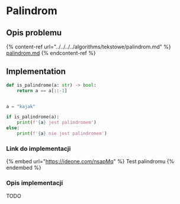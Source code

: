 # Palindrom

## Opis problemu

{% content-ref url="../../../../algorithms/tekstowe/palindrom.md" %}
[palindrom.md](../../../../algorithms/tekstowe/palindrom.md)
{% endcontent-ref %}

## Implementation

```python
def is_palindrome(a: str) -> bool:
    return a == a[::-1]


a = "kajak"

if is_palindrome(a):
    print(f'{a} jest palindromem')
else:
    print(f'{a} nie jest palindromem')
```

### Link do implementacji

{% embed url="https://ideone.com/nsapMq" %}
Test palindromu
{% endembed %}

### Opis implementacji

TODO
